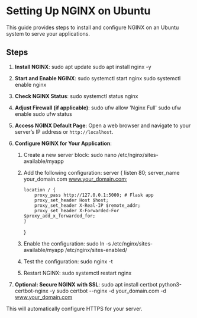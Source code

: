# Setting Up NGINX on Ubuntu

This guide provides steps to install and configure NGINX on an Ubuntu system to serve your applications.

## Steps

1. **Install NGINX**:
   sudo apt update
   sudo apt install nginx -y

2. **Start and Enable NGINX**:
   sudo systemctl start nginx
   sudo systemctl enable nginx

3. **Check NGINX Status**:
   sudo systemctl status nginx

4. **Adjust Firewall (if applicable)**:
   sudo ufw allow 'Nginx Full'
   sudo ufw enable
   sudo ufw status

5. **Access NGINX Default Page**:
   Open a web browser and navigate to your server’s IP address or `http://localhost`.

6. **Configure NGINX for Your Application**:
   1. Create a new server block:
      sudo nano /etc/nginx/sites-available/myapp
   2. Add the following configuration:
      server {
          listen 80;
          server_name your_domain.com www.your_domain.com;

          location / {
              proxy_pass http://127.0.0.1:5000; # Flask app
              proxy_set_header Host $host;
              proxy_set_header X-Real-IP $remote_addr;
              proxy_set_header X-Forwarded-For $proxy_add_x_forwarded_for;
          }
      }
   3. Enable the configuration:
      sudo ln -s /etc/nginx/sites-available/myapp /etc/nginx/sites-enabled/
   4. Test the configuration:
      sudo nginx -t
   5. Restart NGINX:
      sudo systemctl restart nginx

7. **Optional: Secure NGINX with SSL**:
   sudo apt install certbot python3-certbot-nginx -y
   sudo certbot --nginx -d your_domain.com -d www.your_domain.com

This will automatically configure HTTPS for your server.
